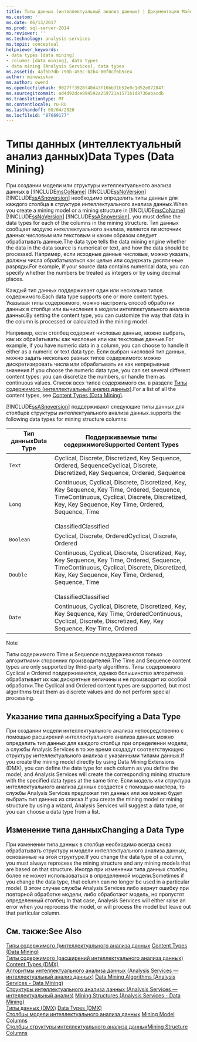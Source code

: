 ```yaml
---
title: Типы данных (интеллектуальный анализ данных) | Документация Майкрософт
ms.custom: ''
ms.date: 06/13/2017
ms.prod: sql-server-2014
ms.reviewer: ''
ms.technology: analysis-services
ms.topic: conceptual
helpviewer_keywords:
- data types [data mining]
- columns [data mining], data types
- data mining [Analysis Services], data types
ms.assetid: 4af5b7db-790b-459c-b2b4-00f0cf6b5ce4
author: minewiskan
ms.author: owend
ms.openlocfilehash: 9027ff3928f40d43f16bb31b52e0c1d52e072847
ms.sourcegitcommit: ad4d92dce894592a259721a1571b1d8736abacdb
ms.translationtype: MT
ms.contentlocale: ru-RU
ms.lasthandoff: 08/04/2020
ms.locfileid: "87669177"
---
```

# <a name="data-types-data-mining"></a><span data-ttu-id="39c48-102">Типы данных (интеллектуальный анализ данных)</span><span class="sxs-lookup"><span data-stu-id="39c48-102">Data Types (Data Mining)</span></span>
  <span data-ttu-id="39c48-103">При создании модели или структуры интеллектуального анализа данных в [!INCLUDE[msCoName](../../includes/msconame-md.md)] [!INCLUDE[ssNoVersion](../../includes/ssnoversion-md.md)] [!INCLUDE[ssASnoversion](../../includes/ssasnoversion-md.md)] необходимо определить типы данных для каждого столбца в структуре интеллектуального анализа данных.</span><span class="sxs-lookup"><span data-stu-id="39c48-103">When you create a mining model or a mining structure in [!INCLUDE[msCoName](../../includes/msconame-md.md)] [!INCLUDE[ssNoVersion](../../includes/ssnoversion-md.md)] [!INCLUDE[ssASnoversion](../../includes/ssasnoversion-md.md)], you must define the data types for each of the columns in the mining structure.</span></span> <span data-ttu-id="39c48-104">Тип данных сообщает модулю интеллектуального анализа, является ли источник данных числовым или текстовым и каким образом следует обрабатывать данные.</span><span class="sxs-lookup"><span data-stu-id="39c48-104">The data type tells the data mining engine whether the data in the data source is numerical or text, and how the data should be processed.</span></span> <span data-ttu-id="39c48-105">Например, если исходные данные числовые, можно указать, должны числа обрабатываться как целые или содержать десятичные разряды.</span><span class="sxs-lookup"><span data-stu-id="39c48-105">For example, if your source data contains numerical data, you can specify whether the numbers be treated as integers or by using decimal places.</span></span>  
  
 <span data-ttu-id="39c48-106">Каждый тип данных поддерживает один или несколько типов содержимого.</span><span class="sxs-lookup"><span data-stu-id="39c48-106">Each data type supports one or more content types.</span></span> <span data-ttu-id="39c48-107">Указывая типы содержимого, можно настроить способ обработки данных в столбце или вычисления в модели интеллектуального анализа данных.</span><span class="sxs-lookup"><span data-stu-id="39c48-107">By setting the content type, you can customize the way that data in the column is processed or calculated in the mining model.</span></span>  
  
 <span data-ttu-id="39c48-108">Например, если столбец содержит числовые данные, можно выбрать, как их обрабатывать: как числовые или как текстовые данные.</span><span class="sxs-lookup"><span data-stu-id="39c48-108">For example, if you have numeric data in a column, you can choose to handle it either as a numeric or text data type.</span></span> <span data-ttu-id="39c48-109">Если выбран числовой тип данных, можно задать несколько разных типов содержимого: можно дискретизировать числа или обрабатывать их как непрерывные значения.</span><span class="sxs-lookup"><span data-stu-id="39c48-109">If you choose the numeric data type, you can set several different content types: you can discretize the numbers, or handle them as continuous values.</span></span> <span data-ttu-id="39c48-110">Список всех типов содержимого см. в разделе [Типы содержимого (интеллектуальный анализ данных)](content-types-data-mining.md).</span><span class="sxs-lookup"><span data-stu-id="39c48-110">For a list of all the content types, see [Content Types &#40;Data Mining&#41;](content-types-data-mining.md).</span></span>  
  
 [!INCLUDE[ssASnoversion](../../includes/ssasnoversion-md.md)] <span data-ttu-id="39c48-111">поддерживают следующие типы данных для столбцов структуры интеллектуального анализа данных.</span><span class="sxs-lookup"><span data-stu-id="39c48-111">supports the following data types for mining structure columns:</span></span>  
  
|<span data-ttu-id="39c48-112">Тип данных</span><span class="sxs-lookup"><span data-stu-id="39c48-112">Data Type</span></span>|<span data-ttu-id="39c48-113">Поддерживаемые типы содержимого</span><span class="sxs-lookup"><span data-stu-id="39c48-113">Supported Content Types</span></span>|  
|---------------|-----------------------------|  
|`Text`|<span data-ttu-id="39c48-114">Cyclical, Discrete, Discretized, Key Sequence, Ordered, Sequence</span><span class="sxs-lookup"><span data-stu-id="39c48-114">Cyclical, Discrete, Discretized, Key Sequence, Ordered, Sequence</span></span>|  
|`Long`|<span data-ttu-id="39c48-115">Continuous, Cyclical, Discrete, Discretized, Key, Key Sequence, Key Time, Ordered, Sequence, Time</span><span class="sxs-lookup"><span data-stu-id="39c48-115">Continuous, Cyclical, Discrete, Discretized, Key, Key Sequence, Key Time, Ordered, Sequence, Time</span></span><br /><br /> <span data-ttu-id="39c48-116">Classified</span><span class="sxs-lookup"><span data-stu-id="39c48-116">Classified</span></span>|  
|`Boolean`|<span data-ttu-id="39c48-117">Cyclical, Discrete, Ordered</span><span class="sxs-lookup"><span data-stu-id="39c48-117">Cyclical, Discrete, Ordered</span></span>|  
|`Double`|<span data-ttu-id="39c48-118">Continuous, Cyclical, Discrete, Discretized, Key, Key Sequence, Key Time, Ordered, Sequence, Time</span><span class="sxs-lookup"><span data-stu-id="39c48-118">Continuous, Cyclical, Discrete, Discretized, Key, Key Sequence, Key Time, Ordered, Sequence, Time</span></span><br /><br /> <span data-ttu-id="39c48-119">Classified</span><span class="sxs-lookup"><span data-stu-id="39c48-119">Classified</span></span>|  
|`Date`|<span data-ttu-id="39c48-120">Continuous, Cyclical, Discrete, Discretized, Key, Key Sequence, Key Time, Ordered</span><span class="sxs-lookup"><span data-stu-id="39c48-120">Continuous, Cyclical, Discrete, Discretized, Key, Key Sequence, Key Time, Ordered</span></span>|  
  
> [!NOTE]  
>  <span data-ttu-id="39c48-121">Типы содержимого Time и Sequence поддерживаются только алгоритмами сторонних производителей.</span><span class="sxs-lookup"><span data-stu-id="39c48-121">The Time and Sequence content types are only supported by third-party algorithms.</span></span> <span data-ttu-id="39c48-122">Типы содержимого Cyclical и Ordered поддерживаются, однако большинство алгоритмов обрабатывает их как дискретные величины и не производит их особой обработки.</span><span class="sxs-lookup"><span data-stu-id="39c48-122">The Cyclical and Ordered content types are supported, but most algorithms treat them as discrete values and do not perform special processing.</span></span>  
  
## <a name="specifying-a-data-type"></a><span data-ttu-id="39c48-123">Указание типа данных</span><span class="sxs-lookup"><span data-stu-id="39c48-123">Specifying a Data Type</span></span>  
 <span data-ttu-id="39c48-124">При создании модели интеллектуального анализа непосредственно с помощью расширений интеллектуального анализа данных можно определить тип данных для каждого столбца при определении модели, а службы Analysis Services в то же время создадут соответствующую структуру интеллектуального анализа с указанными типами данных.</span><span class="sxs-lookup"><span data-stu-id="39c48-124">If you create the mining model directly by using Data Mining Extensions (DMX), you can define the data type for each column as you define the model, and Analysis Services will create the corresponding mining structure with the specified data types at the same time.</span></span> <span data-ttu-id="39c48-125">Если модель или структура интеллектуального анализа данных создается с помощью мастера, то службы Analysis Services предложат тип данных или же можно будет выбрать тип данных из списка.</span><span class="sxs-lookup"><span data-stu-id="39c48-125">If you create the mining model or mining structure by using a wizard, Analysis Services will suggest a data type, or you can choose a data type from a list.</span></span>  
  
## <a name="changing-a-data-type"></a><span data-ttu-id="39c48-126">Изменение типа данных</span><span class="sxs-lookup"><span data-stu-id="39c48-126">Changing a Data Type</span></span>  
 <span data-ttu-id="39c48-127">При изменении типа данных в столбце необходимо всегда снова обрабатывать структуру и модели интеллектуального анализа данных, основанные на этой структуре.</span><span class="sxs-lookup"><span data-stu-id="39c48-127">If you change the data type of a column, you must always reprocess the mining structure and any mining models that are based on that structure.</span></span> <span data-ttu-id="39c48-128">Иногда при изменении типа данных столбец более не может использоваться в определенной модели.</span><span class="sxs-lookup"><span data-stu-id="39c48-128">Sometimes if you change the data type, that column can no longer be used in a particular model.</span></span> <span data-ttu-id="39c48-129">В этом случае службы Analysis Services либо вернут ошибку при повторной обработке модели, либо обработают модель, но пропустят определенный столбец.</span><span class="sxs-lookup"><span data-stu-id="39c48-129">In that case, Analysis Services will either raise an error when you reprocess the model, or will process the model but leave out that particular column.</span></span>  
  
## <a name="see-also"></a><span data-ttu-id="39c48-130">См. также:</span><span class="sxs-lookup"><span data-stu-id="39c48-130">See Also</span></span>  
 <span data-ttu-id="39c48-131">[Типы содержимого &#40;&#41;интеллектуального анализа данных](content-types-data-mining.md) </span><span class="sxs-lookup"><span data-stu-id="39c48-131">[Content Types &#40;Data Mining&#41;](content-types-data-mining.md) </span></span>  
 <span data-ttu-id="39c48-132">[Типы содержимого &#40;расширений интеллектуального анализа данных&#41;](/sql/dmx/content-types-dmx) </span><span class="sxs-lookup"><span data-stu-id="39c48-132">[Content Types &#40;DMX&#41;](/sql/dmx/content-types-dmx) </span></span>  
 <span data-ttu-id="39c48-133">[Алгоритмы интеллектуального анализа данных &#40;Analysis Services — интеллектуальный анализ данных&#41;](data-mining-algorithms-analysis-services-data-mining.md) </span><span class="sxs-lookup"><span data-stu-id="39c48-133">[Data Mining Algorithms &#40;Analysis Services - Data Mining&#41;](data-mining-algorithms-analysis-services-data-mining.md) </span></span>  
 <span data-ttu-id="39c48-134">[Структуры интеллектуального анализа данных &#40;Analysis Services — интеллектуальный анализ&#41;](mining-structures-analysis-services-data-mining.md) </span><span class="sxs-lookup"><span data-stu-id="39c48-134">[Mining Structures &#40;Analysis Services - Data Mining&#41;](mining-structures-analysis-services-data-mining.md) </span></span>  
 <span data-ttu-id="39c48-135">[Типы данных &#40;DMX&#41;](/sql/dmx/data-types-dmx) </span><span class="sxs-lookup"><span data-stu-id="39c48-135">[Data Types &#40;DMX&#41;](/sql/dmx/data-types-dmx) </span></span>  
 <span data-ttu-id="39c48-136">[Столбцы модели интеллектуального анализа данных](mining-model-columns.md) </span><span class="sxs-lookup"><span data-stu-id="39c48-136">[Mining Model Columns](mining-model-columns.md) </span></span>  
 [<span data-ttu-id="39c48-137">Столбцы структуры интеллектуального анализа данных</span><span class="sxs-lookup"><span data-stu-id="39c48-137">Mining Structure Columns</span></span>](mining-structure-columns.md)  
  
  
